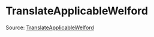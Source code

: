 # TranslateApplicableWelford

Source: [TranslateApplicableWelford](../../../csrc/fusion_segmenter.cpp#L2650)
